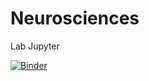 # Neurosciences
Lab Jupyter

[![Binder](https://mybinder.org/badge_logo.svg)](https://mybinder.org/v2/gh/HectorSainvet/Neurosciences/master)

